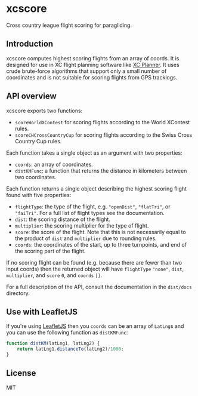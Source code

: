 # xcscore

Cross country league flight scoring for paragliding.

## Introduction

xcscore computes highest scoring flights from an array of coords. It is designed
for use in XC flight planning software like [XC
Planner](https://xcplanner.appspot.com). It uses crude brute-force algorithms
that support only a small number of coordinates and is not suitable for scoring
flights from GPS tracklogs.

## API overview

xcscore exports two functions:

* `scoreWorldXContest` for scoring flights according to the World XContest
  rules.
* `scoreCHCrossCountryCup` for scoring flights according to the Swiss Cross
  Country Cup rules.

Each function takes a single object as an argument with two properties:

* `coords`: an array of coordinates.
* `distKMFunc`: a function that returns the distance in kilometers between two coordinates.

Each function returns a single object describing the highest scoring flight
found with five properties:

* `flightType`: the type of the flight, e.g. `"openDist"`, `"flatTri"`, or
  `"faiTri"`. For a full list of flight types see the documentation.
* `dist`: the scoring distance of the flight.
* `multiplier`: the scoring multiplier for the type of flight.
* `score`: the score of the flight. Note that this is not necessarily equal to
  the product of `dist` and `multiplier` due to rounding rules.
* `coords`: the coordinates of the start, up to three turnpoints, and end of the
  scoring part of the flight.

If no scoring flight can be found (e.g. because there are fewer than two input
coords) then the returned object will have `flightType` `"none"`, `dist`,
`multiplier`, and `score` `0`, and `coords` `[]`.

For a full description of the API, consult the documentation in the `dist/docs`
directory.

## Use with LeafletJS

If you're using [LeafletJS](https://leafletjs.com/) then you `coords` can be an
array of `LatLng`s and you can use the following function as `distKMFunc`:

```javascript
function distKM(latLng1, latLng2) {
    return latLng1.distanceTo(latLng2)/1000;
}
```

## License

MIT